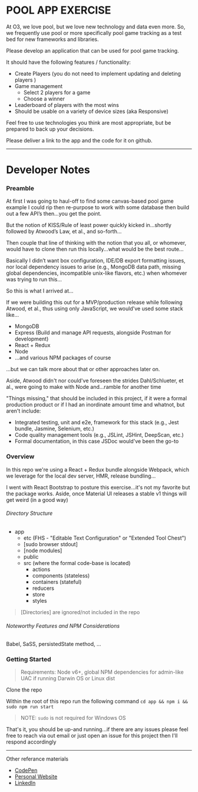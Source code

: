 # POOL APP EXERCISE 

At O3, we love pool, but we love new technology and data even more. So, we frequently use pool or more specifically pool game tracking as a test bed for new frameworks and libraries.

Please develop an application that can be used for pool game tracking. 

It should have the following features / functionality:

* Create Players (you do not need to implement updating and deleting players )
* Game management
  * Select 2 players for a game
  * Choose a winner
* Leaderboard of players with the most wins
* Should be usable on a variety of device sizes (aka Responsive)

Feel free to use technologies you think are most appropriate, but be prepared to back up your decisions.

Please deliver a link to the app and the code for it on github.

------

# Developer Notes

### Preamble

At first I was going to haul-off to find some canvas-based pool game example I could rip then re-purpose to work with some database then build out a few API’s then…you get the point.

But the notion of KISS/Rule of least power quickly kicked in…shortly followed by Atwood’s Law, et al., and so-forth...

Then couple that line of thinking with the notion that you all, or whomever, would have to clone then run this locally...what would be the best route...

Basically I didn’t want box configuration, IDE/DB export formatting issues, nor local dependency issues to arise (e.g., MongoDB data path, missing global dependencies, incompatible unix-like flavors, etc.) when whomever was trying to run this...

So this is what I arrived at...

If we were building this out for a MVP/production release while following Atwood, et al., thus using only JavaScript, we would've used some stack like...

* MongoDB
* Express (Build and manage API requests, alongside Postman for development)
* React + Redux 
* Node
* ...and various NPM packages of course

...but we can talk more about that or other approaches later on.

Aside, Atwood didn't nor could've foreseen the strides Dahl/Schlueter, et al., were going to make with Node and...ramble for another time

"Things missing," that should be included in this project, if it were a formal production product or if I had an inordinate amount time and whatnot, but aren't include:

* Integrated testing, unit and e2e, framework for this stack (e.g., Jest bundle, Jasmine, Selenium, etc.)
* Code quality management tools (e.g., JSLint, JSHint, DeepScan, etc.)
* Formal documentation, in this case JSDoc would've been the go-to

### Overview

In this repo we're using a React + Redux bundle alongside Webpack, which we leverage for the local dev server, HMR, release bundling...

I went with React Bootstrap to posture this exercise...it's not my favorite but the package works. Aside, once Material UI releases a stable v1 things will get weird (in a good way)

###### Directory Structure

* app
  * etc (FHS - "Editable Text Configuration" or "Extended Tool Chest")
  * [sudo browser stdout]
  * [node modules]
  * public
  * src (where the formal code-base is located)
    * actions
    * components (stateless)
    * containers (stateful)
    * reducers
    * store
    * styles

> [Directories] are ignored/not included in the repo  

###### Noteworthy Features and NPM Considerations

Babel, SaSS, persistedState method, ...

### Getting Started

> Requirements: Node v6+, global NPM dependencies for admin-like UAC if running Darwin OS or Linux dist

Clone the repo

Within the root of this repo run the following command ```cd app && npm i && sudo npm run start```

> NOTE: `sudo` is not required for Windows OS

That's it, you should be up-and running...if there are any issues please feel free to reach via out email or just open an issue for this project then I'll respond accordingly

------

Other referance materials

* [CodePen](https://codepen.io/SpeauDetcR/#)
* [Personal Website](http://joshuamummert.com/)
* [LinkedIn](https://www.linkedin.com/in/jmummert/)